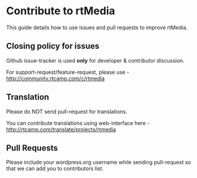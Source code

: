 # Contribute to rtMedia

This guide details how to use issues and pull requests to improve rtMedia.

## Closing policy for issues

Github issue-tracker is used **only** for developer & contributor discussion.

For support-request/feature-request, please use - http://community.rtcamp.com/c/rtmedia

## Translation

Please do NOT send pull-request for translations.

You can contribute translations using web-interface here - http://rtcamp.com/translate/projects/rtmedia

## Pull Requests

Please include your wordpress.org username while sending pull-request so that we can add you to contributors list.
